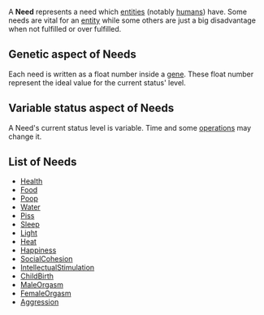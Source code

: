 A **Need** represents a need which [entities](Entity.md) (notably [humans](Human.md)) have. Some needs are vital for an [entity](Entity.md) while some others are just a big disadvantage when not fulfilled or over fulfilled.

## Genetic aspect of Needs ##
Each need is written as a float number inside a [gene](Gene.md). These float number represent the ideal value for the current status' level.

## Variable status aspect of Needs ##
A Need's current status level is variable. Time and some [operations](Operations.md) may change it.

## List of Needs ##
  * [Health](Health.md)
  * [Food](Food.md)
  * [Poop](Poop.md)
  * [Water](Water.md)
  * [Piss](Piss.md)
  * [Sleep](Sleep.md)
  * [Light](Light.md)
  * [Heat](Heat.md)
  * [Happiness](Happiness.md)
  * [SocialCohesion](SocialCohesion.md)
  * [IntellectualStimulation](IntellectualStimulation.md)
  * [ChildBirth](ChildBirth.md)
  * [MaleOrgasm](MaleOrgasm.md)
  * [FemaleOrgasm](FemaleOrgasm.md)
  * [Aggression](Aggression.md)
